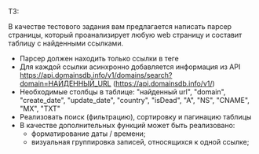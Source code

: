 ТЗ:

В качестве тестового задания вам предлагается написать парсер страницы, который проанализирует любую web страницу и составит таблицу с найденными ссылками.
- Парсер должен находить только ссылки в теге <a href='url'></a>
- Для каждой ссылки асинхронно добавляется информация из API https://api.domainsdb.info/v1/domains/search?domain=НАЙДЕННЫЙ_URL (https://api.domainsdb.info/v1/)
- Необходимые столбцы в таблице: "найденный url", "domain", "create_date", "update_date", "country", "isDead", "A", "NS", "CNAME", "MX", "TXT"
- Реализовать поиск (фильтрацию), сортировку и пагинацию таблицы
- В качестве дополнительных функций может быть реализовано:
     - форматирование даты / времени;
     - визуальная группировка записей, относящихся к одной ссылке;